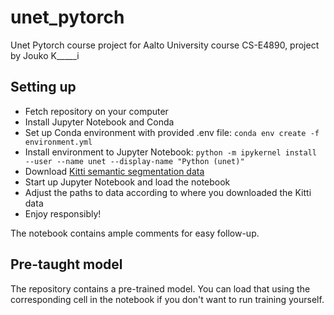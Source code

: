 # unet_pytorch
Unet Pytorch course project for Aalto University course CS-E4890, project by Jouko K_____i
## Setting up
- Fetch repository on your computer
- Install Jupyter Notebook and Conda
- Set up Conda environment with provided .env file: `conda env create -f environment.yml`
- Install environment to Jupyter Notebook: `python -m ipykernel install --user --name unet --display-name "Python (unet)"`
- Download [Kitti semantic segmentation data](http://www.cvlibs.net/datasets/kitti/eval_semseg.php?benchmark=semantics2015)
- Start up Jupyter Notebook and load the notebook
- Adjust the paths to data according to where you downloaded the Kitti data
- Enjoy responsibly!

The notebook contains ample comments for easy follow-up.

## Pre-taught model
The repository contains a pre-trained model. You can load that using the corresponding cell in the notebook if you don't want to run training yourself.
